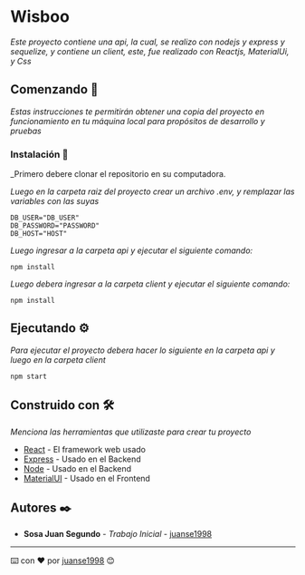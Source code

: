 # Wisboo
 
_Este proyecto contiene una api, la cual, se realizo con nodejs y express y sequelize, y contiene un client, este, fue realizado con Reactjs, MaterialUi, y Css_

## Comenzando 🚀

_Estas instrucciones te permitirán obtener una copia del proyecto en funcionamiento en tu máquina local para propósitos de desarrollo y pruebas_

### Instalación 🔧

_Primero debere clonar el repositorio en su computadora.

_Luego en la carpeta raiz del proyecto crear un archivo .env, y remplazar las variables con las suyas_

```
DB_USER="DB_USER"
DB_PASSWORD="PASSWORD"
DB_HOST="HOST"
```

_Luego ingresar a la carpeta api y ejecutar el siguiente comando:_

```
npm install
```

_Luego debera ingresar a la carpeta client y ejecutar el siguiente comando:_

```
npm install
```

## Ejecutando ⚙️

_Para ejecutar el proyecto debera hacer lo siguiente en la carpeta api y luego en la carpeta client_


```
npm start
```




## Construido con 🛠️

_Menciona las herramientas que utilizaste para crear tu proyecto_

* [React](https://reactjs.org/) - El framework web usado
* [Express](https://expressjs.com/) - Usado en el Backend
* [Node](https://nodejs.org/es/) - Usado en el Backend
* [MaterialUI](https://material-ui.com/) - Usado en el Frontend



## Autores ✒️

* **Sosa Juan Segundo** - *Trabajo Inicial* - [juanse1998](https://github.com/Juanse1998)


---
⌨️ con ❤️ por [juanse1998](https://github.com/Juanse1998) 😊
